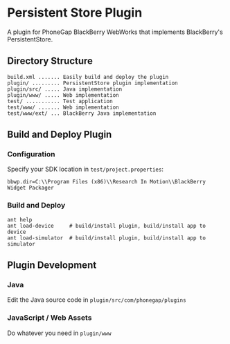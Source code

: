 Persistent Store Plugin
=======================

A plugin for PhoneGap BlackBerry WebWorks that implements BlackBerry's PersistentStore.

Directory Structure
-------------------

    build.xml ....... Easily build and deploy the plugin
    plugin/ ......... PersistentStore plugin implementation
    plugin/src/ ..... Java implementation
    plugin/www/ ..... Web implementation
    test/ ........... Test application
    test/www/ ....... Web implementation
    test/www/ext/ ... BlackBerry Java implementation

Build and Deploy Plugin
-----------------------

### Configuration

Specify your SDK location in `test/project.properties`:

    bbwp.dir=C:\\Program Files (x86)\\Research In Motion\\BlackBerry Widget Packager

### Build and Deploy

    ant help
    ant load-device     # build/install plugin, build/install app to device
    ant load-simulator  # build/install plugin, build/install app to simulator

Plugin Development
------------------

### Java

Edit the Java source code in `plugin/src/com/phonegap/plugins`

### JavaScript / Web Assets

Do whatever you need in `plugin/www`